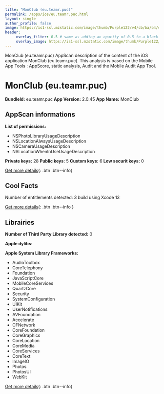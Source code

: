 ```yaml
---
title: "MonClub (eu.teamr.puc)"
permalink: /apps/ios/eu.teamr.puc.html
layout: single
author_profile: false
image: https://is1-ssl.mzstatic.com/image/thumb/Purple122/v4/cb/ba/b4/cbbab49d-3dc2-f845-575f-98147ad381ef/AppIcon-0-0-1x_U007emarketing-0-0-0-2-0-0-sRGB-0-0-0-GLES2_U002c0-512MB-85-220-0-0.png/512x512bb.jpg
header: 
     overlay_filter: 0.5 # same as adding an opacity of 0.5 to a black background
     overlay_image: https://is1-ssl.mzstatic.com/image/thumb/Purple122/v4/cb/ba/b4/cbbab49d-3dc2-f845-575f-98147ad381ef/AppIcon-0-0-1x_U007emarketing-0-0-0-2-0-0-sRGB-0-0-0-GLES2_U002c0-512MB-85-220-0-0.png/512x512bb.jpg
---
```

MonClub (eu.teamr.puc) AppScan description of the content of the iOS application MonClub (eu.teamr.puc). This analysis is based on the Mobile App Tools : AppScore, static analysis, Audit and the Mobile Audit App Tool.

# MonClub (eu.teamr.puc)

**BundleId:** eu.teamr.puc
**App Version:** 2.0.45
**App Name:** MonClub


## AppScan informations 

**List of permissions:** 
- NSPhotoLibraryUsageDescription
- NSLocationAlwaysUsageDescription
- NSCameraUsageDescription
- NSLocationWhenInUseUsageDescription
  
  
**Private keys:** 28
**Public keys:** 5
**Custom keys:** 6
**Low securit keys:** 0
  
[Get more details](/pricing.html){: .btn .btn--info}

## Cool Facts

Number of entitlements detected: 3
build using Xcode 13
  
[Get more details](/pricing.html){: .btn .btn--info }

## Librairies 
**Number of Third Party Library detected:** 0


**Apple dylibs:**


**Apple System Library Frameworks:**
- AudioToolbox
- CoreTelephony
- Foundation
- JavaScriptCore
- MobileCoreServices
- QuartzCore
- Security
- SystemConfiguration
- UIKit
- UserNotifications
- AVFoundation
- Accelerate
- CFNetwork
- CoreFoundation
- CoreGraphics
- CoreLocation
- CoreMedia
- CoreServices
- CoreText
- ImageIO
- Photos
- PhotosUI
- WebKit


  
[Get more details](/pricing.html){: .btn .btn--info}


